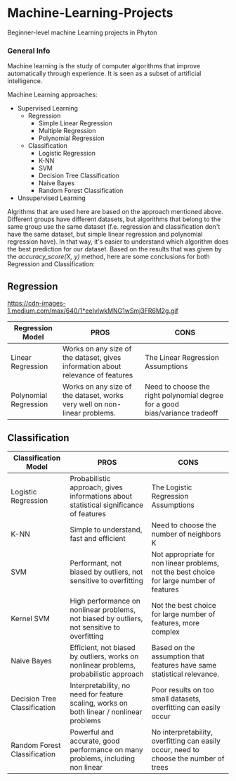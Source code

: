 # Machine-Learning-Projects
Beginner-level machine Learning projects in Phyton

### General Info 
Machine learning is the study of computer algorithms that improve automatically through experience. It is seen as a subset of artificial intelligence.

Machine Learning approaches:
* Supervised Learning
  * Regression
    * Simple Linear Regression
    * Multiple Regression
    * Polynomial Regression
  * Classification
    * Logistic Regression
    * K-NN
    * SVM
    * Decision Tree Classification
    * Naive Bayes
    * Random Forest Classification
* Unsupervised Learning

Algrithms that are used here are based on the approach mentioned above. Different groups have different datasets, but algorithms that belong to the same group use the same dataset (f.e. regression and classification don't have the same dataset, but simple linear regression and polynomial regression have). 
In that way, it's easier to understand which algorithm does the best prediction for our dataset.
Based on the results that was given by the *accuracy_score(X, y)* method, here are some conclusions for both Regression and Classification:

## Regression

https://cdn-images-1.medium.com/max/640/1*eeIvlwkMNG1wSmj3FR6M2g.gif

Regression Model          | PROS                                                                            | CONS
------------------------- | ------------------------------------------------------------------------------- | --------------
Linear Regression         | Works on any size of the dataset, gives information about relevance of features | The Linear Regression Assumptions
Polynomial Regression     | Works on any size of the dataset, works very well on non-linear problems.       |Need to choose the right polynomial degree for a good bias/variance tradeoff




## Classification
Classification Model      | PROS                                                                                  | CONS
------------------------- | ------------------------------------------------------------------------------------- | --------------
Logistic Regression       | Probabilistic approach, gives informations about statistical significance of features | The Logistic Regression Assumptions
K-NN                      | Simple to understand, fast and efficient                                              | Need to choose the number of neighbors K
SVM                       | Performant, not biased by outliers, not sensitive to overfitting                      | Not appropriate for non linear problems, not the best choice for large number of features
Kernel SVM                | High performance on nonlinear problems, not biased by outliers, not sensitive to overfitting | Not the best choice for large number of features, more complex
Naive Bayes               | Efficient, not biased by outliers, works on nonlinear problems, probabilistic approach | Based on the assumption that features have same statistical relevance.
Decision Tree Classification              | Interpretability, no need for feature scaling, works on both linear / nonlinear problems | Poor results on too small datasets, overfitting can easily occur
Random Forest Classification              | Powerful and accurate, good performance on many problems, including non linear | No interpretability, overfitting can easily occur, need to choose the number of trees
                                                                                                             


